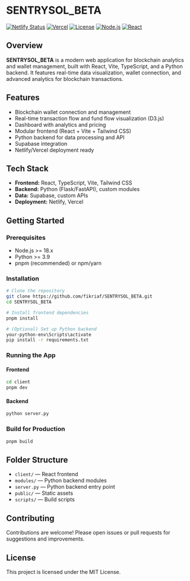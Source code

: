 # SENTRYSOL_BETA

[![Netlify Status](https://img.shields.io/netlify/12345678-1234-1234-1234-123456789abc)](https://app.netlify.com/sites/your-site-name)
[![Vercel](https://img.shields.io/badge/deployed%20on-vercel-black?logo=vercel)](https://vercel.com/)
[![License](https://img.shields.io/badge/license-MIT-blue.svg)](LICENSE)
[![Node.js](https://img.shields.io/badge/node-%3E=18.0.0-green)](https://nodejs.org/)
[![React](https://img.shields.io/badge/react-18+-blue)](https://react.dev/)

## Overview

**SENTRYSOL_BETA** is a modern web application for blockchain analytics and wallet management, built with React, Vite, TypeScript, and a Python backend. It features real-time data visualization, wallet connection, and advanced analytics for blockchain transactions.

## Features

- Blockchain wallet connection and management
- Real-time transaction flow and fund flow visualization (D3.js)
- Dashboard with analytics and pricing
- Modular frontend (React + Vite + Tailwind CSS)
- Python backend for data processing and API
- Supabase integration
- Netlify/Vercel deployment ready

## Tech Stack

- **Frontend:** React, TypeScript, Vite, Tailwind CSS
- **Backend:** Python (Flask/FastAPI), custom modules
- **Data:** Supabase, custom APIs
- **Deployment:** Netlify, Vercel

## Getting Started

### Prerequisites

- Node.js >= 18.x
- Python >= 3.9
- pnpm (recommended) or npm/yarn

### Installation

```bash
# Clone the repository
git clone https://github.com/fikriaf/SENTRYSOL_BETA.git
cd SENTRYSOL_BETA

# Install frontend dependencies
pnpm install

# (Optional) Set up Python backend
your-python-env\Scripts\activate
pip install -r requirements.txt
```

### Running the App

#### Frontend

```bash
cd client
pnpm dev
```

#### Backend

```bash
python server.py
```

### Build for Production

```bash
pnpm build
```

## Folder Structure

- `client/` — React frontend
- `modules/` — Python backend modules
- `server.py` — Python backend entry point
- `public/` — Static assets
- `scripts/` — Build scripts

## Contributing

Contributions are welcome! Please open issues or pull requests for suggestions and improvements.

## License

This project is licensed under the MIT License.
